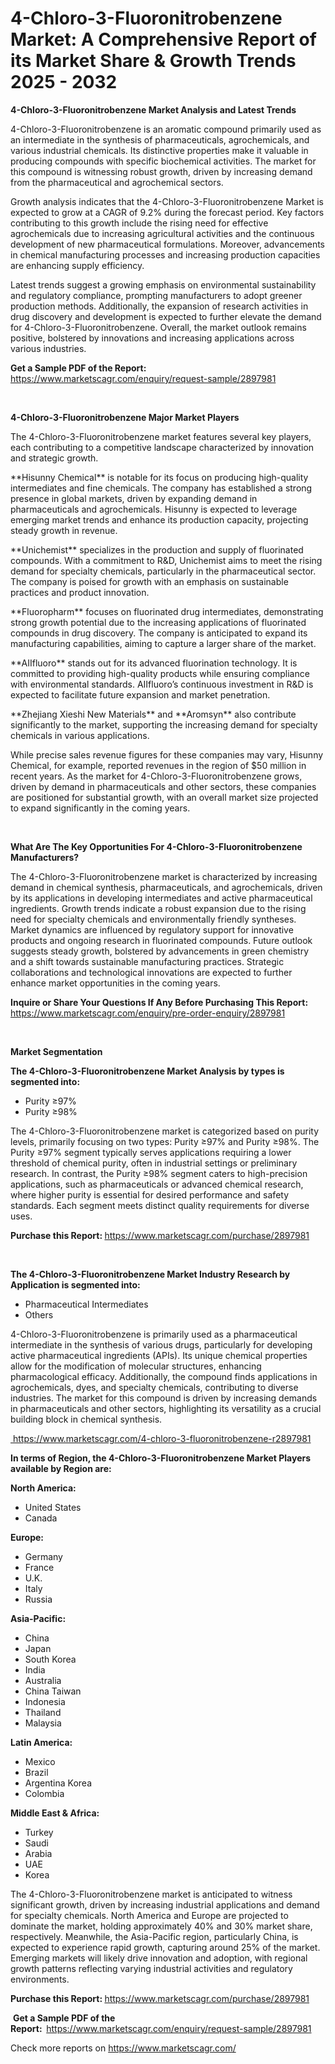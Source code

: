 <p><h1>4-Chloro-3-Fluoronitrobenzene Market: A Comprehensive Report of its Market Share & Growth Trends 2025 - 2032</h1></p><p><strong>4-Chloro-3-Fluoronitrobenzene Market Analysis and Latest Trends</strong></p>
<p><p>4-Chloro-3-Fluoronitrobenzene is an aromatic compound primarily used as an intermediate in the synthesis of pharmaceuticals, agrochemicals, and various industrial chemicals. Its distinctive properties make it valuable in producing compounds with specific biochemical activities. The market for this compound is witnessing robust growth, driven by increasing demand from the pharmaceutical and agrochemical sectors.</p><p>Growth analysis indicates that the 4-Chloro-3-Fluoronitrobenzene Market is expected to grow at a CAGR of 9.2% during the forecast period. Key factors contributing to this growth include the rising need for effective agrochemicals due to increasing agricultural activities and the continuous development of new pharmaceutical formulations. Moreover, advancements in chemical manufacturing processes and increasing production capacities are enhancing supply efficiency.</p><p>Latest trends suggest a growing emphasis on environmental sustainability and regulatory compliance, prompting manufacturers to adopt greener production methods. Additionally, the expansion of research activities in drug discovery and development is expected to further elevate the demand for 4-Chloro-3-Fluoronitrobenzene. Overall, the market outlook remains positive, bolstered by innovations and increasing applications across various industries.</p></p>
<p><strong>Get a Sample PDF of the Report:&nbsp;</strong> <a href="https://www.marketscagr.com/enquiry/request-sample/2897981?utm_campaign=3580&utm_medium=2&utm_source=Github&utm_content=ia&utm_term=15032025&utm_id=4-chloro-3-fluoronitrobenzene">https://www.marketscagr.com/enquiry/request-sample/2897981</a></p>
<p>&nbsp;</p>
<p><strong>4-Chloro-3-Fluoronitrobenzene Major Market Players</strong></p>
<p><p>The 4-Chloro-3-Fluoronitrobenzene market features several key players, each contributing to a competitive landscape characterized by innovation and strategic growth. </p><p>**Hisunny Chemical** is notable for its focus on producing high-quality intermediates and fine chemicals. The company has established a strong presence in global markets, driven by expanding demand in pharmaceuticals and agrochemicals. Hisunny is expected to leverage emerging market trends and enhance its production capacity, projecting steady growth in revenue.</p><p>**Unichemist** specializes in the production and supply of fluorinated compounds. With a commitment to R&D, Unichemist aims to meet the rising demand for specialty chemicals, particularly in the pharmaceutical sector. The company is poised for growth with an emphasis on sustainable practices and product innovation.</p><p>**Fluoropharm** focuses on fluorinated drug intermediates, demonstrating strong growth potential due to the increasing applications of fluorinated compounds in drug discovery. The company is anticipated to expand its manufacturing capabilities, aiming to capture a larger share of the market.</p><p>**AIIfluoro** stands out for its advanced fluorination technology. It is committed to providing high-quality products while ensuring compliance with environmental standards. AIIfluoro’s continuous investment in R&D is expected to facilitate future expansion and market penetration.</p><p>**Zhejiang Xieshi New Materials** and **Aromsyn** also contribute significantly to the market, supporting the increasing demand for specialty chemicals in various applications. </p><p>While precise sales revenue figures for these companies may vary, Hisunny Chemical, for example, reported revenues in the region of $50 million in recent years. As the market for 4-Chloro-3-Fluoronitrobenzene grows, driven by demand in pharmaceuticals and other sectors, these companies are positioned for substantial growth, with an overall market size projected to expand significantly in the coming years.</p></p>
<p>&nbsp;</p>
<p><strong>What Are The Key Opportunities For 4-Chloro-3-Fluoronitrobenzene Manufacturers?</strong></p>
<p><p>The 4-Chloro-3-Fluoronitrobenzene market is characterized by increasing demand in chemical synthesis, pharmaceuticals, and agrochemicals, driven by its applications in developing intermediates and active pharmaceutical ingredients. Growth trends indicate a robust expansion due to the rising need for specialty chemicals and environmentally friendly syntheses. Market dynamics are influenced by regulatory support for innovative products and ongoing research in fluorinated compounds. Future outlook suggests steady growth, bolstered by advancements in green chemistry and a shift towards sustainable manufacturing practices. Strategic collaborations and technological innovations are expected to further enhance market opportunities in the coming years.</p></p>
<p><strong>Inquire or Share Your Questions If Any Before Purchasing This Report:</strong> <a href="https://www.marketscagr.com/enquiry/pre-order-enquiry/2897981?utm_campaign=3580&utm_medium=2&utm_source=Github&utm_content=ia&utm_term=15032025&utm_id=4-chloro-3-fluoronitrobenzene">https://www.marketscagr.com/enquiry/pre-order-enquiry/2897981</a></p>
<p>&nbsp;</p>
<p><strong>Market Segmentation</strong></p>
<p><strong>The 4-Chloro-3-Fluoronitrobenzene Market Analysis by types is segmented into:</strong></p>
<p><ul><li>Purity ≥97%</li><li>Purity ≥98%</li></ul></p>
<p><p>The 4-Chloro-3-Fluoronitrobenzene market is categorized based on purity levels, primarily focusing on two types: Purity ≥97% and Purity ≥98%. The Purity ≥97% segment typically serves applications requiring a lower threshold of chemical purity, often in industrial settings or preliminary research. In contrast, the Purity ≥98% segment caters to high-precision applications, such as pharmaceuticals or advanced chemical research, where higher purity is essential for desired performance and safety standards. Each segment meets distinct quality requirements for diverse uses.</p></p>
<p><strong>Purchase this Report:&nbsp;</strong><a href="https://www.marketscagr.com/purchase/2897981?utm_campaign=3580&utm_medium=2&utm_source=Github&utm_content=ia&utm_term=15032025&utm_id=4-chloro-3-fluoronitrobenzene">https://www.marketscagr.com/purchase/2897981</a></p>
<p>&nbsp;</p>
<p><strong>The 4-Chloro-3-Fluoronitrobenzene Market Industry Research by Application is segmented into:</strong></p>
<p><ul><li>Pharmaceutical Intermediates</li><li>Others</li></ul></p>
<p><p>4-Chloro-3-Fluoronitrobenzene is primarily used as a pharmaceutical intermediate in the synthesis of various drugs, particularly for developing active pharmaceutical ingredients (APIs). Its unique chemical properties allow for the modification of molecular structures, enhancing pharmacological efficacy. Additionally, the compound finds applications in agrochemicals, dyes, and specialty chemicals, contributing to diverse industries. The market for this compound is driven by increasing demands in pharmaceuticals and other sectors, highlighting its versatility as a crucial building block in chemical synthesis.</p></p>
<p><a href="https://www.marketscagr.com/4-chloro-3-fluoronitrobenzene-r2897981?utm_campaign=3580&utm_medium=2&utm_source=Github&utm_content=ia&utm_term=15032025&utm_id=4-chloro-3-fluoronitrobenzene">&nbsp;https://www.marketscagr.com/4-chloro-3-fluoronitrobenzene-r2897981</a></p>
<p><strong>In terms of Region, the 4-Chloro-3-Fluoronitrobenzene Market Players available by Region are:</strong></p>
<p>
    <p> <strong> North America: </strong>
        <ul>
            <li>United States</li>
            <li>Canada</li>
        </ul>
        </p> 
    <p> <strong> Europe: </strong>
        <ul>
            <li>Germany</li>
            <li>France</li>
            <li>U.K.</li>
            <li>Italy</li>
            <li>Russia</li>
        </ul>
        </p> 
    <p> <strong> Asia-Pacific: </strong>
        <ul>
            <li>China</li>
            <li>Japan</li>
            <li>South Korea</li>
            <li>India</li>
            <li>Australia</li>
            <li>China Taiwan</li>
            <li>Indonesia</li>
            <li>Thailand</li>
            <li>Malaysia</li>
        </ul>
        </p> 
    <p> <strong> Latin America: </strong>
        <ul>
            <li>Mexico</li>
            <li>Brazil</li>
            <li>Argentina Korea</li>
            <li>Colombia</li>
        </ul>
        </p> 
    <p> <strong> Middle East & Africa: </strong>
        <ul>
            <li>Turkey</li>
            <li>Saudi</li>
            <li>Arabia</li>
            <li>UAE</li>
            <li>Korea</li>
        </ul>
    </p>
    </p>
<p><p>The 4-Chloro-3-Fluoronitrobenzene market is anticipated to witness significant growth, driven by increasing industrial applications and demand for specialty chemicals. North America and Europe are projected to dominate the market, holding approximately 40% and 30% market share, respectively. Meanwhile, the Asia-Pacific region, particularly China, is expected to experience rapid growth, capturing around 25% of the market. Emerging markets will likely drive innovation and adoption, with regional growth patterns reflecting varying industrial activities and regulatory environments.</p></p>
<p><strong>Purchase this Report: </strong><a href="https://www.marketscagr.com/purchase/2897981?utm_campaign=3580&utm_medium=2&utm_source=Github&utm_content=ia&utm_term=15032025&utm_id=4-chloro-3-fluoronitrobenzene">https://www.marketscagr.com/purchase/2897981</a></p>
<p>&nbsp;<strong>Get a Sample PDF of the Report:&nbsp;&nbsp;</strong><a href="https://www.marketscagr.com/enquiry/request-sample/2897981?utm_campaign=3580&utm_medium=2&utm_source=Github&utm_content=ia&utm_term=15032025&utm_id=4-chloro-3-fluoronitrobenzene">https://www.marketscagr.com/enquiry/request-sample/2897981</a></p>
<p><strong></strong></p>
<p>Check more reports on <a href="https://www.marketscagr.com/?utm_campaign=3580&utm_medium=2&utm_source=Github&utm_content=ia&utm_term=15032025&utm_id=4-chloro-3-fluoronitrobenzene">https://www.marketscagr.com/</a></p>
